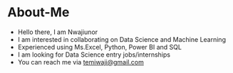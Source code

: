 # About-Me

- Hello there, I am Nwajiunor
- I am interested in collaborating on Data Science and Machine Learning
- Experienced using Ms.Excel, Python, Power BI and SQL
- I am looking for Data Science entry jobs/internships
- You can reach me via temiwaji@gmail.com

